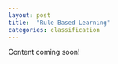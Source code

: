 ```yaml
---
layout: post
title:  "Rule Based Learning"
categories: classification
---
```


Content coming soon!
